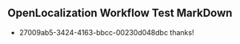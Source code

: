 ## OpenLocalization Workflow Test MarkDown
* 27009ab5-3424-4163-bbcc-00230d048dbc thanks!

<!--HONumber=Jul16_HO4-->


